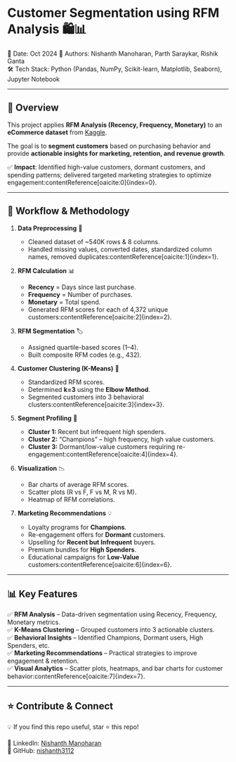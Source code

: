 # Customer Segmentation using RFM Analysis 🛍️📊
📅 Date: Oct 2024
👤 Authors: Nishanth Manoharan, Parth Saraykar, Rishik Ganta  
🛠️ Tech Stack: Python (Pandas, NumPy, Scikit-learn, Matplotlib, Seaborn), Jupyter Notebook  

---

## 📌 Overview
This project applies **RFM Analysis (Recency, Frequency, Monetary)** to an **eCommerce dataset** from [Kaggle](https://www.kaggle.com/datasets/carrie1/ecommerce-data).  

The goal is to **segment customers** based on purchasing behavior and provide **actionable insights for marketing, retention, and revenue growth**.  

✅ **Impact**: Identified high-value customers, dormant customers, and spending patterns; delivered targeted marketing strategies to optimize engagement:contentReference[oaicite:0]{index=0}.  

---

## 🚀 Workflow & Methodology
1. **Data Preprocessing** 🧹  
   - Cleaned dataset of ~540K rows & 8 columns.  
   - Handled missing values, converted dates, standardized column names, removed duplicates:contentReference[oaicite:1]{index=1}.  

2. **RFM Calculation** 📊  
   - **Recency** = Days since last purchase.  
   - **Frequency** = Number of purchases.  
   - **Monetary** = Total spend.  
   - Generated RFM scores for each of 4,372 unique customers:contentReference[oaicite:2]{index=2}.  

3. **RFM Segmentation** 🏷️  
   - Assigned quartile-based scores (1–4).  
   - Built composite RFM codes (e.g., 432).  

4. **Customer Clustering (K-Means)** 🤖  
   - Standardized RFM scores.  
   - Determined **k=3** using the **Elbow Method**.  
   - Segmented customers into 3 behavioral clusters:contentReference[oaicite:3]{index=3}.  

5. **Segment Profiling** 👥  
   - **Cluster 1:** Recent but infrequent high spenders.  
   - **Cluster 2:** “Champions” – high frequency, high value customers.  
   - **Cluster 3:** Dormant/low-value customers requiring re-engagement:contentReference[oaicite:4]{index=4}.  

6. **Visualization** 📉  
   - Bar charts of average RFM scores.  
   - Scatter plots (R vs F, F vs M, R vs M).  
   - Heatmap of RFM correlations.   

7. **Marketing Recommendations** 💡  
   - Loyalty programs for **Champions**.  
   - Re-engagement offers for **Dormant** customers.  
   - Upselling for **Recent but Infrequent** buyers.  
   - Premium bundles for **High Spenders**.  
   - Educational campaigns for **Low-Value** customers:contentReference[oaicite:6]{index=6}.  

---

## 📊 Key Features
✅ **RFM Analysis** – Data-driven segmentation using Recency, Frequency, Monetary metrics.  
✅ **K-Means Clustering** – Grouped customers into 3 actionable clusters.  
✅ **Behavioral Insights** – Identified Champions, Dormant users, High Spenders, etc.  
✅ **Marketing Recommendations** – Practical strategies to improve engagement & retention.  
✅ **Visual Analytics** – Scatter plots, heatmaps, and bar charts for customer behavior:contentReference[oaicite:7]{index=7}.  

---

## ⭐ Contribute & Connect
💡 If you find this repo useful, star ⭐ this repo!  

🔗 LinkedIn: [Nishanth Manoharan](https://www.linkedin.com/in/nishanth-manoharan-/)  
🔗 GitHub: [nishanth3112](https://github.com/nishanth3112)  
